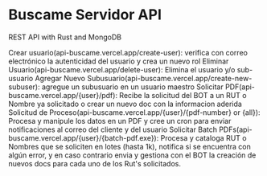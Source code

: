 # Buscame Servidor API

REST API with Rust and MongoDB
 
Crear usuario(api-buscame.vercel.app/create-user): verifica con correo electrónico la autenticidad del usuario y crea un nuevo rol
Eliminar Usuario(api-buscame.vercel.app/delete-user): Elimina el usuario y/o sub-usuario
Agregar Nuevo Subusuario(api-buscame.vercel.app/create-new-subuser): agregue un subusuario en un usuario maestro
Solicitar PDF(api-buscame.vercel.app/{user}/pdf): Recibe la solicitud del BOT a un RUT o Nombre ya solicitado o crear un nuevo doc con la informacion aderida
Solicitud de Proceso(api-buscame.vercel.app/{user}/{pdf-number} or {all}): Procesa y manipule los datos en un PDF y cree un cron para enviar notificaciones al correo del cliente y del usuario 
Solicitar Batch PDFs(api-buscame.vercel.app/{user}/{batch-pdf.exe}): Procesa y cataloga RUT o Nombres que se soliciten en lotes (hasta 1k), notifica si se encuentra con algún error, y en caso contrario envia y gestiona con el BOT la creación de nuevos docs para cada uno de los Rut's solicitados.

